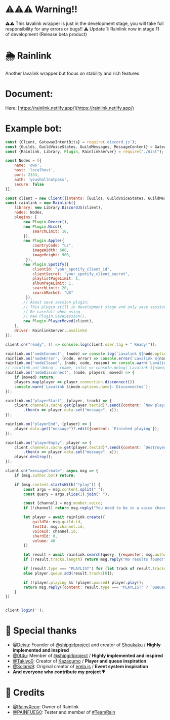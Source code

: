 # ⚠️⚠️⚠️ Warning!!

⚠️⚠️ This lavalink wrapper is just in the development stage, you will take full responsibility for any errors or bugs!!
⚠️ Update 1: Rainlink now in stage 11 of development (Release beta product)

# 🌦️ Rainlink

Another lavalink wrapper but focus on stability and rich features

# Document:

Here: [https://rainlink.netlify.app/](https://rainlink.netlify.app/)

# Example bot:

```js
const {Client, GatewayIntentBits} = require('discord.js');
const {Guilds, GuildVoiceStates, GuildMessages, MessageContent} = GatewayIntentBits;
const {Rainlink, Library, Plugin, RainlinkServer} = require("./dist");

const Nodes = [{
    name: 'owo',
    host: 'localhost',
    port: 2333,
    auth: 'youshallnotpass',
    secure: false
}];

const client = new Client({intents: [Guilds, GuildVoiceStates, GuildMessages, MessageContent]});
const rainlink = new Rainlink({
    library: new Library.DiscordJS(client),
    nodes: Nodes,
    plugins: [
        new Plugin.Deezer(),
        new Plugin.Nico({
            searchLimit: 10,
        }),
        new Plugin.Apple({
            countryCode: "us",
            imageWidth: 600,
            imageHeight: 900,
         }),
        new Plugin.Spotify({
            clientId: "your_spotify_client_id",
            clientSecret: "your_spotify_client_secret",
            playlistPageLimit: 1,
            albumPageLimit: 1,
            searchLimit: 20,
            searchMarket: "US"
         }),
        // About save session plugin:
        // This plugin still in development stage and only save sessionId not voiceId.
        // Be carefull when using
        // new Plugin.SaveSession(),
        new Plugin.PlayerMoved(client),
    ],
    driver: RainlinkServer.Lavalink4
});

client.on("ready", () => console.log(client.user.tag + " Ready!"));

rainlink.on('nodeConnect', (node) => console.log(`Lavalink ${node.options.name}: Ready!`));
rainlink.on('nodeError', (node, error) => console.error(`Lavalink ${node.options.name}: Error Caught,`, error));
rainlink.on('nodeClosed', (node, code, reason) => console.warn(`Lavalink ${node.options.name}: Closed, Code ${code}, Reason ${reason || 'No reason'}`));
// rainlink.on('debug', (name, info) => console.debug(`Lavalink ${name}: Debug,`, info));
rainlink.on('nodeDisconnect', (node, players, moved) => {
    if (moved) return;
    players.map(player => player.connection.disconnect())
    console.warn(`Lavalink ${node.options.name}: Disconnected`);
});

rainlink.on("playerStart", (player, track) => {
    client.channels.cache.get(player.textId)?.send({content: `Now playing **${track.title}** by **${track.author}**`})
        .then(x => player.data.set("message", x));
});

rainlink.on("playerEnd", (player) => {
    player.data.get("message")?.edit({content: `Finished playing`});
});

rainlink.on("playerEmpty", player => {
    client.channels.cache.get(player.textId)?.send({content: `Destroyed player due to inactivity.`})
        .then(x => player.data.set("message", x));
    player.destroy();
});

client.on("messageCreate", async msg => {
    if (msg.author.bot) return;

    if (msg.content.startsWith("!play")) {
        const args = msg.content.split(" ");
        const query = args.slice(1).join(" ");

        const {channel} = msg.member.voice;
        if (!channel) return msg.reply("You need to be in a voice channel to use this command!");

        let player = await rainlink.create({
            guildId: msg.guild.id,
            textId: msg.channel.id,
            voiceId: channel.id,
            shardId: 0,
            volume: 40
        })

        let result = await rainlink.search(query, {requester: msg.author});
        if (!result.tracks.length) return msg.reply("No results found!");

        if (result.type === "PLAYLIST") for (let track of result.tracks) player.queue.add(track);
        else player.queue.add(result.tracks[0]);

        if (!player.playing && !player.paused) player.play();
        return msg.reply({content: result.type === "PLAYLIST" ? `Queued ${result.tracks.length} from ${result.playlistName}` : `Queued ${result.tracks[0].title}`});
    }
})


client.login('');
```

# 💫 Special thanks

- [@Deivu](https://github.com/Deivu): Founder of [@shipgirlproject](https://github.com/shipgirlproject) and creator of [Shoukaku](https://www.npmjs.com/package/shoukaku) / **Highly implemented and inspired**
- [@0t4u](https://github.com/0t4u): Member of [@shipgirlproject](https://github.com/shipgirlproject) / **Highly implemented and inspired**
- [@Takiyo0](https://github.com/Takiyo0): Creator of [Kazagumo](https://www.npmjs.com/package/kazagumo) / **Player and queue inspiration**
- [@Solaris9](https://github.com/Solaris9): Original creator of [erela.js](https://www.npmjs.com/package/erela.js) / **Event system inspiration**
- **And everyone who contribute my project 💗**

# 💫 Credits
- [@RainyXeon](https://github.com/RainyXeon): Owner of Rainlink
- [@PAINFUEG0](https://github.com/PAINFUEG0): Tester and member of [#TeamRain](https://comming.soon)